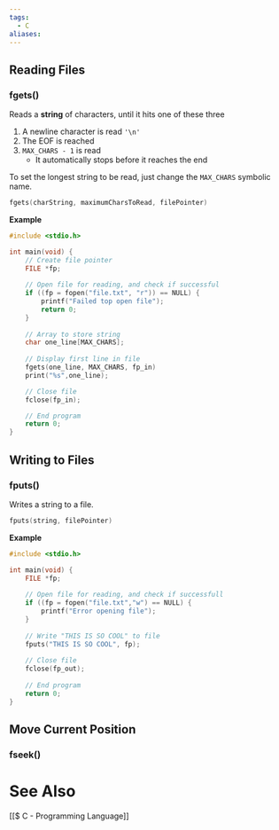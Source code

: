 ```yaml
---
tags:
  - C
aliases:
---
```


## Reading Files
### fgets()
Reads a **string** of characters, until it hits one of these three
1. A newline character is read `'\n'`
2. The EOF is reached
3. `MAX_CHARS - 1` is read
	- It automatically stops before it reaches the end

To set the longest string to be read, just change the `MAX_CHARS` symbolic name.
```c showlinenumbers
fgets(charString, maximumCharsToRead, filePointer)
```

**Example**

```c showlinenumbers {17-18}
#include <stdio.h>

int main(void) {
	// Create file pointer
	FILE *fp;
	
	// Open file for reading, and check if successful
	if ((fp = fopen("file.txt", "r")) == NULL) {
		printf("Failed top open file");
		return 0;
	}
	
	// Array to store string
	char one_line[MAX_CHARS];
	
	// Display first line in file
	fgets(one_line, MAX_CHARS, fp_in)
	print("%s",one_line);

	// Close file
	fclose(fp_in);

	// End program
	return 0;
}
```

## Writing to Files
### fputs()
Writes a string to a file.
```c showlinenumbers
fputs(string, filePointer)
```

**Example**
```c showlinenumbers
#include <stdio.h>

int main(void) {
	FILE *fp;
	
	// Open file for reading, and check if successfull
	if ((fp = fopen("file.txt","w") == NULL) {
		printf("Error opening file");
	}
	
	// Write "THIS IS SO COOL" to file
	fputs("THIS IS SO COOL", fp);
	
	// Close file
	fclose(fp_out);
	
	// End program
	return 0;
}
```

## Move Current Position
### fseek()


# See Also
[[$ C - Programming Language]]